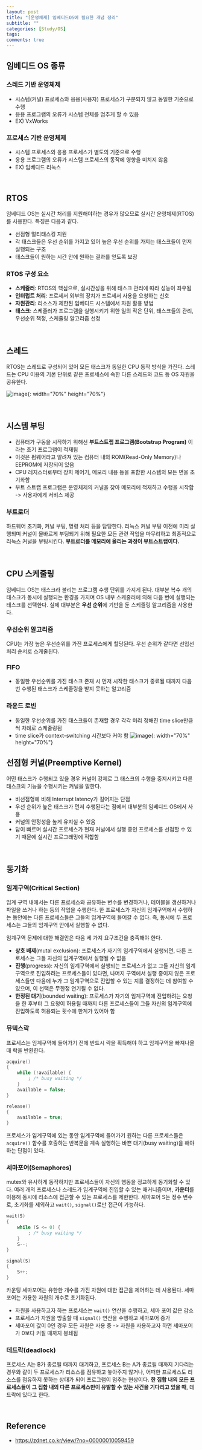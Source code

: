 ```yaml
---
layout: post
title: "[운영체제] 임베디드OS에 필요한 개념 정리"
subtitle: ""
categories: [Study/OS]
tags:
comments: true
---
```


## 임베디드 OS 종류
### 스레드 기반 운영체제
- 시스템(커널) 프로세스와 응용(사용자) 프로세스가 구분되지 않고 동일한 기준으로 수행
- 응용 프로그램의 오류가 시스템 전체를 멈추게 할 수 있음
- EX) VxWorks
### 프로세스 기반 운영체제
- 시스템 프로세스와 응용 프로세스가 별도의 기준으로 수행
- 응용 프로그램의 오류가 시스템 프로세스의 동작에 영향을 미치지 않음
- EX) 임베디드 리눅스

<br>

## RTOS
임베디드 OS는 실시간 처리를 지원해야하는 경우가 많으므로 실시간 운영체제(RTOS)를 사용한다. 특징은 다음과 같다.
- 선점형 멀티태스킹 지원
- 각 태스크들은 우선 순위를 가지고 있어 높은 우선 순위를 가지는 태스크들이 먼저 실행되는 구조
- 태스크들이 원하는 시간 안에 원하는 결과를 얻도록 보장
### RTOS 구성 요소
- **스케줄러**: RTOS의 핵심으로, 실시간성을 위해 태스크 관리에 따라 성능이 좌우됨
- **인터럽트 처리**: 프로세서 외부의 장치가 프로세서 사용을 요청하는 신호
- **자원관리**: 리소스가 제한된 임베디드 시스템에서 자원 활용 방법
- **태스크**: 스케줄러가 프로그램을 실행시키기 위한 일의 작은 단위, 태스크들의 관리, 우선순위 책정, 스케줄링 알고리즘 선정 

<br>

## 스레드
RTOS는 스레드로 구성되어 있어 모든 태스크가 동일한 CPU 동작 방식을 가진다. 스레드는 CPU 이용의 기본 단위로 같은 프로세스에 속한 다른 스레드와 코드 등 OS 자원을 공유한다.  

![image](https://img1.daumcdn.net/thumb/R1280x0/?scode=mtistory2&fname=https%3A%2F%2Fblog.kakaocdn.net%2Fdn%2Fb2dcmo%2Fbtrb5ops0wQ%2F5YdDFk1ONzTKEbTPhVNokk%2Fimg.png){: width="70%" height="70%"}

<br>

## 시스템 부팅
- 컴퓨터가 구동을 시작하기 위해선 **부트스트랩 프로그램(Bootstrap Program)** 이라는 초기 프로그램이 적재됨
- 이것은 펌웨어라고 알려져 있는 컴퓨터 내의 ROM(Read-Only Memory)나 EEPROM에 저장되어 있음
- CPU 레지스터로부터 장치 제어기, 메모리 내용 등을 포함한 시스템의 모든 면을 초기화함
- 부트 스트랩 프로그램은 운영체제의 커널을 찾아 메모리에 적재하고 수행을 시작함 -> 사용자에게 서비스 제공
### 부트로더
하드웨어 초기화, 커널 부팅, 명령 처리 등을 담당한다. 리눅스 커널 부팅 이전에 미리 실행되며 커널이 올바르게 부팅되기 위해 필요한 모든 관련 작업을 마무리하고 최종적으로 리눅스 커널을 부팅시킨다. **부트로더를 메모리에 올리는 과정이 부트스트랩이다.**

<br>

## CPU 스케줄링
임베디드 OS는 태스크라 불리는 프로그램 수행 단위를 가지게 된다. 대부분 복수 개의 태스크가 동시에 실행되는 환경을 가지며 OS 내부 스케줄러에 의해 다음 번에 실행되는 태스크를 선택한다. 실제 대부분은 **우선 순위**에 기반을 둔 스케줄링 알고리즘을 사용한다.
### 우선순위 알고리즘
CPU는 가장 높은 우선순위를 가진 프로세스에게 할당된다. 우선 순위가 같다면 선입선처리 순서로 스케줄된다. 
### FIFO
- 동일한 우선순위를 가진 태스크 존재 시 먼저 시작한 태스크가 종료될 때까지 다음 번 수행된 태스크가 스케줄링을 받지 못하는 알고리즘
### 라운드 로빈
- 동일한 우선순위를 가진 태스크들이 존재할 경우 각각 미리 정해진 time slice만큼씩 차례로 스케줄링됨
- time slice가 context-switching 시간보다 커야 함 
![image](https://img1.daumcdn.net/thumb/R1280x0/?scode=mtistory2&fname=https%3A%2F%2Fblog.kakaocdn.net%2Fdn%2FbfDiXS%2Fbtrb9G3dok4%2FOLXnSwYgxOfkoKOg4NGwqk%2Fimg.png){: width="70%" height="70%"}

## 선점형 커널(Preemptive Kernel)
어떤 태스크가 수행되고 있을 경우 커널이 강제로 그 태스크의 수행을 중지시키고 다른 태스크의 기능을 수행시키는 커널을 말한다.
* 비선점형에 비해 Interrupt latency가 길어지는 단점
* 우선 순위가 높은 태스크가 먼저 수행된다는 점에서 대부분의 임베디드 OS에서 사용
* 커널의 안정성을 높게 유지실 수 있음
* 답이 빠르며 실시간 프로세스가 현재 커널에서 실행 중인 프로세스를 선점할 수 있기 때문에 실시간 프로그래밍에 적합함

<br>

## 동기화
### 임계구역(Critical Section)
임계 구역 내에서는 다른 프로세스와 공유하는 변수를 변경하거나, 테이블을 갱신하거나 파일을 쓰거나 하는 등의 작업을 수행한다. 한 프로세스가 자신의 임계구역에서 수행하는 동안에는 다른 프로세스들은 그들의 임계구역에 들어갈 수 없다. 즉, 동시에 두 프로세스는 그들의 임계구역 안에서 실행할 수 없다.  

임계구역 문제에 대한 해결안은 다음 세 가지 요구조건을 충족해야 한다.
* **상호 배제**(mutal exclusion): 프로세스가 자기의 임계구역에서 실행되면, 다른 프로세스는 그들 자신의 임계구역에서 실행될 수 없음
* **진행**(progress): 자신의 임계구역에서 실행되는 프로세스가 없고 그들 자신의 임계구역으로 진입하려는 프로세스들이 있다면, 나머지 구역에서 실행 중이지 않은 프로세스들만 다음에 누가 그 임계구역으로 진입할 수 있는 지를 결정하는 데 참여할 수 있으며, 이 선택은 무한정 연기될 수 없다.
* **한정된 대기**(bounded waiting): 프로세스가 자기의 임계구역에 진입하려는 요청을 한 후부터 그 요청이 허용될 때까지 다른 프로세스들이 그들 자신의 임계구역에 진입하도록 허용되는 횟수에 한계가 있어야 함

### 뮤텍스락 
프로세스는 임계구역에 들어가기 전에 반드시 락을 획득해야 하고 임계구역을 빠져나올 때 락을 반환한다. 
```c
acquire()
{
    while (!available) {
    	; /* busy waiting */
    }
    available = false;
}

release()
{
    available = true;
}
```
프로세스가 임계구역에 있는 동안 임계구역에 들어가기 원하는 다른 프로세스들은 `acquire()` 함수를 호출하는 반복문을 계속 실행하는 바쁜 대기(busy waiting)을 해야 하는 단점이 있다. 
### 세마포어(Semaphores)
mutex와 유사하게 동작하지만 프로세스들이 자신의 행동을 정교하게 동기화할 수 있다. 여러 개의 프로세스나 스레드가 임계구역에 진입할 수 있는 매커니즘이며, **카운터**를 이용해 동시에 리소스에 접근할 수 있는 프로세스를 제한한다. 세마포어 S는 정수 변수로, 초기화를 제외하고 `wait()`, `signal()`로만 접근이 가능하다. 
```c
wait(S)
{
    while (S <= 0) {
    	; /* busy waiting */
    }
    S--;
}

signal(S)
{
    S++;
}
```
카운팅 세마포어는 유한한 개수를 가진 자원에 대한 접근을 제어하는 데 사용된다. 세마포어는 가용한 자원의 개수로 초기화된다. 
* 자원을 사용하고자 하는 프로세스는 `wait()` 연산을 수행하고, 세마 포어 값은 감소
* 프로세스가 자원을 방출할 때 `signal()` 연산을 수행하고 세마포어 증가
* 세마포어 값이 0인 경우 모든 자원은 사용 중 -> 자원을 사용하고자 하면 세마포어가 0보다 커질 때까지 봉쇄됨
### 데드락(deadlock)
프로세스 A는 B가 종료될 때까지 대기하고, 프로세스 B는 A가 종료될 때까지 기다리는 경우와 같이 두 프로세스가 리소스를 점유하고 놓아주지 않거나, 어떠한 프로세스도 리소스를 점유하지 못하는 상태가 되어 프로그램이 멈추는 현상이다. **한 집합 내의 모든 프로세스들이 그 집합 내의 다른 프로세스만이 유발할 수 있는 사건을 기다리고 있을 때**, 데드락에 있다고 한다. 

<br> 

## Reference
- <https://zdnet.co.kr/view/?no=00000010059459>

